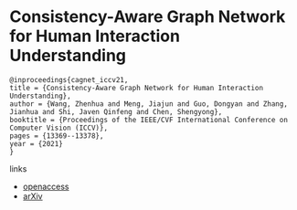 # Consistency-Aware Graph Network for Human Interaction Understanding

```
@inproceedings{cagnet_iccv21,
title = {Consistency-Aware Graph Network for Human Interaction Understanding},
author = {Wang, Zhenhua and Meng, Jiajun and Guo, Dongyan and Zhang, Jianhua and Shi, Javen Qinfeng and Chen, Shengyong},
booktitle = {Proceedings of the IEEE/CVF International Conference on Computer Vision (ICCV)},
pages = {13369--13378},
year = {2021}
}
```

links
- [openaccess](http://openaccess.thecvf.com//content/ICCV2021/html/Wang_Consistency-Aware_Graph_Network_for_Human_Interaction_Understanding_ICCV_2021_paper.html)
- [arXiv](https://arxiv.org/abs/2011.10250)
